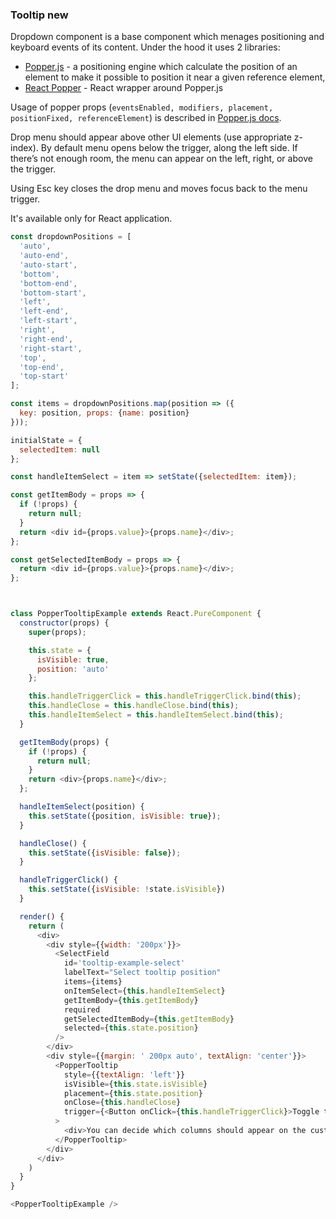 <h3>Tooltip new</h3>

Dropdown component is a base component which menages positioning and keyboard events of its content. Under the hood it uses 2 libraries: 
- [Popper.js](https://popper.js.org) - a positioning engine which calculate the position of an element to make it possible to position it near a given reference element,
- [React Popper](https://github.com/FezVrasta/react-popper) - React wrapper around Popper.js

Usage of popper props (`eventsEnabled, modifiers, placement, positionFixed, referenceElement`) is described in [Popper.js docs](https://popper.js.org/popper-documentation.html).

Drop menu should appear above other UI elements (use appropriate z-index). 
By default menu opens below the trigger, along the left side. If there’s not enough room, the menu can appear on the left, right, or above the trigger.

Using Esc key closes the drop menu and moves focus back to the menu trigger.

It's available only for React application.

```js
const dropdownPositions = [
  'auto',
  'auto-end',
  'auto-start',
  'bottom',
  'bottom-end',
  'bottom-start',
  'left',
  'left-end',
  'left-start',
  'right',
  'right-end',
  'right-start',
  'top',
  'top-end',
  'top-start'
];

const items = dropdownPositions.map(position => ({
  key: position, props: {name: position}
}));

initialState = {
  selectedItem: null
};

const handleItemSelect = item => setState({selectedItem: item});

const getItemBody = props => {
  if (!props) {
    return null;
  }
  return <div id={props.value}>{props.name}</div>;
};

const getSelectedItemBody = props => {
  return <div id={props.value}>{props.name}</div>;
};



class PopperTooltipExample extends React.PureComponent {
  constructor(props) {
    super(props);

    this.state = {
      isVisible: true,
      position: 'auto'
    };

    this.handleTriggerClick = this.handleTriggerClick.bind(this);
    this.handleClose = this.handleClose.bind(this);
    this.handleItemSelect = this.handleItemSelect.bind(this);
  }

  getItemBody(props) {
    if (!props) {
      return null;
    }
    return <div>{props.name}</div>;
  };

  handleItemSelect(position) {
    this.setState({position, isVisible: true});
  }

  handleClose() {
    this.setState({isVisible: false});
  }

  handleTriggerClick() {
    this.setState({isVisible: !state.isVisible})
  }

  render() {
    return (
      <div>
        <div style={{width: '200px'}}>
          <SelectField
            id='tooltip-example-select'
            labelText="Select tooltip position"
            items={items}
            onItemSelect={this.handleItemSelect}
            getItemBody={this.getItemBody}
            required
            getSelectedItemBody={this.getItemBody}
            selected={this.state.position}
          />
        </div>
        <div style={{margin: ' 200px auto', textAlign: 'center'}}>
          <PopperTooltip
            style={{textAlign: 'left'}}
            isVisible={this.state.isVisible}
            placement={this.state.position}
            onClose={this.handleClose}
            trigger={<Button onClick={this.handleTriggerClick}>Toggle tooltip</Button>}
          >
            <div>You can decide which columns should appear on the customer’s list. This setup will be visible only to you. </div>
          </PopperTooltip>
        </div>
      </div>
    )
  }
}

<PopperTooltipExample />
```
